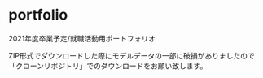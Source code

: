# portfolio
2021年度卒業予定/就職活動用ポートフォリオ

ZIP形式でダウンロードした際にモデルデータの一部に破損がありましたので「クローンリポジトリ」でのダウンロードをお願い致します。
